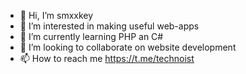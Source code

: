 - 👋 Hi, I’m smxxkey
- 👀 I’m interested in making useful web-apps
- 🌱 I’m currently learning PHP an C#
- 💞️ I’m looking to collaborate on website development
- 📫 How to reach me https://t.me/technoist

